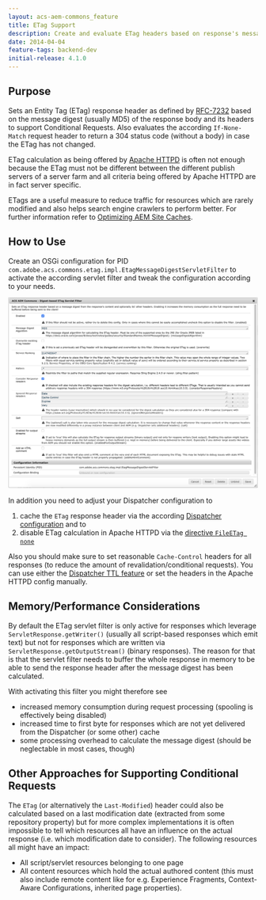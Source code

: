 ```yaml
---
layout: acs-aem-commons_feature
title: ETag Support
description: Create and evaluate ETag headers based on response's message digest
date: 2014-04-04
feature-tags: backend-dev
initial-release: 4.1.0
---
```


## Purpose

Sets an Entity Tag (ETag) response header as defined by [RFC-7232](https://tools.ietf.org/html/rfc7232) based on the message digest (usually MD5) of the response body and its headers to support Conditional Requests. Also evaluates the according `If-None-Match` request header to return a 304 status code (without a body) in case the ETag has not changed.

ETag calculation as being offered by [Apache HTTPD](https://httpd.apache.org/docs/2.4/mod/core.html#fileetag) is often not enough because the ETag must not be different between the different publish servers of a server farm and all criteria being offered by Apache HTTPD are in fact server specific.

ETags are a useful measure to reduce traffic for resources which are rarely modified and also helps search engine crawlers to perform better.
For further information refer to [Optimizing AEM Site Caches](https://helpx.adobe.com/experience-manager/kb/optimizing-aem-site-caches.html).

## How to Use

Create an OSGi configuration for PID `com.adobe.acs.commons.etag.impl.EtagMessageDigestServletFilter` to activate the according servlet filter and tweak the configuration according to your needs.

![image](images/osgi-configuration.png)

In addition you need to adjust your Dispatcher configuration to
1. cache the `ETag` response header via the according [Dispatcher configuration](https://docs.adobe.com/content/help/en/experience-manager-dispatcher/using/configuring/dispatcher-configuration.html#caching-http-response-headers) and to
1. disable ETag calculation in Apache HTTPD via the [directive `FileETag none`](https://httpd.apache.org/docs/2.4/mod/core.html#fileetag)

Also you should make sure to set reasonable `Cache-Control` headers for all responses (to reduce the amount of revalidation/conditional requests). You can use either the [Dispatcher TTL feature](../dispatcher-ttl/) or set the headers in the Apache HTTPD config manually.

## Memory/Performance Considerations

By default the ETag servlet filter is only active for responses which leverage `ServletResponse.getWriter()` (usually all script-based responses which emit text) but not for responses
which are written via `ServletResponse.getOutputStream()` (binary responses). The reason for that is that the servlet filter needs to buffer the whole response in memory to be able
to send the response header after the message digest has been calculated.

With activating this filter you might therefore see
* increased memory consumption during request processing (spooling is effectively being disabled)
* increased time to first byte for responses which are not yet delivered from the Dispatcher (or some other) cache
* some processing overhead to calculate the message digest (should be neglectable in most cases, though)

## Other Approaches for Supporting Conditional Requests

The `ETag` (or alternatively the `Last-Modified`) header could also be calculated based on a last modification date (extracted from some repository property) but for more complex implementations it is often impossible to tell which resources all have an influence on the actual response (i.e. which modification date to consider). The following resources all might have an impact:
* All script/servlet resources belonging to one page
* All content resources which hold the actual authored content (this must also include remote content like for e.g. Experience Fragments, Context-Aware Configurations, inherited page properties).
